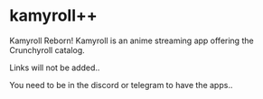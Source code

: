 # kamyroll++
Kamyroll Reborn! Kamyroll is an anime streaming app offering the Crunchyroll catalog.

Links will not be added..

You need to be in the discord or telegram to have the apps..
